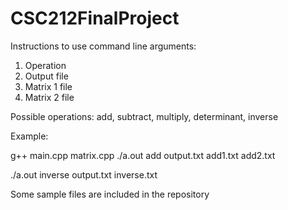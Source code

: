 # CSC212FinalProject
Instructions to use command line arguments:
1. Operation
2. Output file
3. Matrix 1 file
4. Matrix 2 file

Possible operations: add, subtract, multiply, determinant, inverse

Example:

g++ main.cpp matrix.cpp
./a.out add output.txt add1.txt add2.txt

./a.out inverse output.txt inverse.txt


Some sample files are included in the repository
